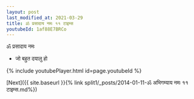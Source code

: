 ```yaml
---
layout: post
last_modified_at: 2021-03-29
title: ॐ प्रसादाय नमः ११ टाइम्स
youtubeId: 1af88E7BRCo
---
```

 
 
 ॐ प्रसादाय नमः  
 
 -  जो बहुत दयालु हो 
 
  
 
  
 
 
 
 
 
 


{% include youtubePlayer.html id=page.youtubeId %}
 
[Next]({{ site.baseurl }}{% link  split1/_posts/2014-01-11-ॐ अभिगम्याय नमः ११ टाइम्स.md%})
 
